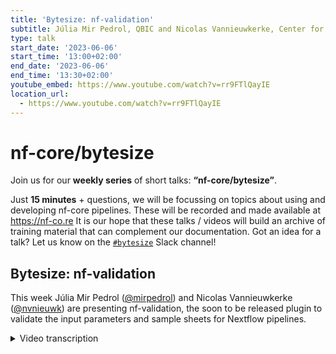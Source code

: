 ```yaml
---
title: 'Bytesize: nf-validation'
subtitle: Júlia Mir Pedrol, QBIC and Nicolas Vannieuwkerke, Center for Medical Genetics Ghent
type: talk
start_date: '2023-06-06'
start_time: '13:00+02:00'
end_date: '2023-06-06'
end_time: '13:30+02:00'
youtube_embed: https://www.youtube.com/watch?v=rr9FTlQayIE
location_url:
  - https://www.youtube.com/watch?v=rr9FTlQayIE
---
```


# nf-core/bytesize

Join us for our **weekly series** of short talks: **“nf-core/bytesize”**.

Just **15 minutes** + questions, we will be focussing on topics about using and developing nf-core pipelines.
These will be recorded and made available at <https://nf-co.re>
It is our hope that these talks / videos will build an archive of training material that can complement our documentation. Got an idea for a talk? Let us know on the [`#bytesize`](https://nfcore.slack.com/channels/bytesize) Slack channel!

## Bytesize: nf-validation

This week Júlia Mir Pedrol ([@mirpedrol](https://github.com/mirpedrol)) and Nicolas Vannieuwkerke ([@nvnieuwk](https://github.com/nvnieuwk)) are presenting nf-validation, the soon to be released plugin to validate the input parameters and sample sheets for Nextflow pipelines.

<details markdown="1"><summary>Video transcription</summary>
**Note: The content has been edited for reader-friendliness**

[0:01](https://www.youtube.com/watch?v=rr9FTlQayIE&t=1)
Hello, everyone, and welcome to today's bytesize talk. I'm happy to introduce to you Julia and Nicolas, and they're going to talk about nf-validation. I'm handing over now to you, Julia.

[0:20](https://www.youtube.com/watch?v=rr9FTlQayIE&t=20)
Thank you. Hello, everyone. We're going to explain this new plugin that we implemented in Nextflow. It's called nf-validation, and we use it for pipeline parameter validation, and for this we use JSON schema. First of all, before starting, why is it important to validate parameters? You may know that Nextflow pipelines can accept different parameters, either through command line or through all the config files, and this is not validated by Nextflow. If, for example, your pipeline expects a string and the user provides a number, all of your pipelines will run until this value is used, and then it will fail. That's why it's important to have some previous steps to validate parameters and avoid possible errors. This was already implemented in nf-core using this JSON schema, and actually all the nf-core pipelines have these validation steps in the template, because if, as a pipeline developer, you would have to validate these things manually, it would be a huge chunk of code.

[1:45](https://www.youtube.com/watch?v=rr9FTlQayIE&t=105)
We use JSON schemas, as I said, and this JSON schema looks something like that. Here you describe all the parameters of your pipeline. It has some formatting, and then under these definitions we have groups, because you can organize your parameters by, for example, input parameters and at least organize them in different groups. Then inside properties you have, for example, in this case, foo, which should be string, or bar, which should be string. This file can get very long, the advice is to never edit it by hand. In nf-core, I think there's another bytesize talk about that, but in nf-core you have this command, `nf-core schema build`, which will open a web tooling, which helps edit this JSON file, this JSON schema, and it's like a drag and drop, so it's very easy to edit it and you don't need to be careful with the formatting and so on.

[3:14](https://www.youtube.com/watch?v=rr9FTlQayIE&t=194)
Then another thing that is new from this plugin is that... This JSON schema can be used for different things, for example, we also use it in the nf-core website, but it can also validate other kinds of files, for example, sample sheets, which usually are used in pipelines to provide inputs, so it's usually a CSV or a TSV file, and where you have your sample ID. If you provide files, you can have each column providing one file and maybe some metadata from samples or things like that. You can also have a JSON schema to validate this sample sheet. The format is more or less the same as the one that I already showed, the structure is tiny bit different, but you also have properties, and inside properties you would have the name of each column in your CSV or TSV. It can also validate YAML files. In this case you will have the name of every entry, and then you can also have type, and you can validate different things. For example in the case of being a string, you will validate that the provided value is a string, or you can also provide a pattern if it has to end with .fasta or things like that.

[5:03](https://www.youtube.com/watch?v=rr9FTlQayIE&t=300)
We'll go now, this was a little bit fast, but so I think we have another bytesize about JSON schema which are more in detail, but for the time now, I'm going to talk about the nf-validation, the plugin itself. This plugin takes all the code that was started in nf-core. If you have checked the nf-core template at some point, this is how the pipeline template looks, and you have here a lib directory. Then here we store some group code, and for example this file is the one that validates Nextflow parameters. This was taken from the nf-core template, and based on that we started the development of this plugin. How to use it is very easy. Like all Nextflow pipelines, you can add in your Nextflow .config, these plugins, and then you add the name of the plugin you want to use, and the latest version. With this, that's all what you need, then this will be installed with your Nextflow, and then in this case it contains different functions that can be imported in your main.nf or in your Nextflow script, and you only need to include the name of the function that then you can use in your script, and from plugin nf-validation.

[7:09](https://www.youtube.com/watch?v=rr9FTlQayIE&t=429)
Then these functions we have here, we have different ones. I will quickly go through them as a summary. We have paramsHelp(), which is used to print a help message for a pipeline, so just a show. You would use... now I'm using launch.sh because the latest version is not released, so that's running my local copy, but usually it would be `nextflow run`, and then if you have this in your nextflow.config you don't need the remote, the name of your pipeline, and then we can run help. This uses a JSON schema that I talked about to print the help message of the pipeline. If it's not working... yes, perfect. Here you see the help message with the usual command, and then the parameters, those are the sections where they are organized, and then you see the name and some description, also the type of value. Then we also have paramsSummaryLog() and paramsSummaryMap(). These two work very similar, and they are used to print. Usually when you run a pipeline, in nf-core at least we print a summary of the parameters that change from the default at the beginning of every run, in case a user needs to check what they provided. This is generated with this function, paramsSummaryLog(), which provides this list of parameters in text format, and paramsSummaryMap() works exactly the same but instead of returning a text format, it returns a map.

[10:09](https://www.youtube.com/watch?v=rr9FTlQayIE&t=609)
Then we also have validateParameters(), which is maybe the most important here, which is the one that does the actual validation of the parameters. In your main.nf, you can use the function validateParameters(), and if you use this function before starting the execution of the workflow, it will fail in case there's some error before starting all the execution. For example here it says the parameter that you provided called input, it's sample sheet text and it doesn't match the pattern csv, tsv or yaml, and also it's a file that doesn't exist, it's also validating that this file should exist.

[11:11](https://www.youtube.com/watch?v=rr9FTlQayIE&t=671)
I'm gonna show as an example how this looks, so that's the current template without using the plugin that we have in nf-core, and as you see we use this chunk of code which is initialising and also validating all the parameters, and then here I have the same template but modified in order to use the plugin. Here I imported the functions and instead of... before I had this initialise, which was using all the code inside lib, in this case this has been modified and we don't have any more the nf-core schema.groovy, and I have the code to print a help message and here the function to validate parameters. If I run this pipeline again, the test for example, it should validate all the parameters and now we will see first the summary of parameters that I mentioned before. As you see, because I didn't provide the outdir parameter, which is required, I get this error before starting any execution. That's the description of the parameters that are different from before, for example you can see which input file you provided, and then now the validation passed and our pipeline started.

[13:44](https://www.youtube.com/watch?v=rr9FTlQayIE&t=824)
And then the last function that we have is fromSamplesheet(), which is reading the input sample sheet and creating a channel, and I will leave this for the end because Nicolas worked on that so he will explain about this. Also a new thing that we have now with this plugin: you can have schemas inside schemas. What does this mean? In your original Nextflow schema file, for every parameter which is a file, you can have this new key called schema, and this one references to a path of another JSON schema, in this case it's a JSON schema which will validate the input sample sheet. This will also, now you'll see it when Nicolas explains more in detail, so it's automatically whenever it detects that there's this schema key in a parameter, it will try to read the file provided by this parameter and then validate it using this JSON schema.

[15:12](https://www.youtube.com/watch?v=rr9FTlQayIE&t=912)
I also have a different example here for RNA-seq. If we see the main code, that's exactly the same that I showed before where I import the functions, also bring the help message and validate parameters. RNA-seq was one of the first pipelines that got this input schema, it was just like a proof of concept. We started implementing this some time ago, and now we have it implemented with a plugin so all pipelines can use it. Here you have the columns of your sample sheet, in this case sample ID, FASTQ1, FASTQ2 and strandedness. This will automatically validate the content of the input. I was gonna try to run this pipeline but maybe I'm talking too much and it's a bit long so that's it, that you know that you can now automatically validate, and that's what works for sample sheets but also for any other TSV, CSV or YAML file that you would like to validate. It doesn't have to be the input specifically, it will validate any of these files. So now I will hand over to Nicholas if he wants to show this fromSamplesheet().

[17:03](https://www.youtube.com/watch?v=rr9FTlQayIE&t=1023)
Yes, let me share my screen. Okay so I'm gonna show you a real quick example of how to use the fromSamplesheet() function. As you can see, I have a simple pipeline here which validates parameters and then converts the input parameter sample sheets to a channel. I'm going to run it real quick, as you can see, I also use the launch.sh bash script because the version is not released yet. If I'm running this, you can see I get some outputs which is the channel inputs. This output has been made from the sample sheet CSV as you can see, it has the name, surname, the likes and pictures from certain persons, for example the first line Harry Potter, the full path to a text file which has his likes in it and a full path to a directory which has pictures in it which correspond to his likes. I use this sample sheet to validate the schema, to validate the sample sheets.

[18:15](https://www.youtube.com/watch?v=rr9FTlQayIE&t=1095)
As you can see, all properties are inside of an items section. You can see the name, surname, a hidden ID number which isn't in the sample sheets but you see if it isn't in the sample sheet it will automatically go to null. Then it has the likes which has a format file path and it checks if the file exists and also pictures which is directory which also contains the key dependent required. If likes is not given but pictures is given, the sample sheet validation will fail. I'll show an example of this. For example, if I remove Harry Potter's likes and rerun the codes, you'll see an error which says that the likes fields should be defined when pictures is specified. Then it also shows which fields are not defined because you can also add way more fields to it and I think it's a very nice error message. You can also specify the unique which will take a boolean or a list. If it's boolean it will only look at the field itself, so all names should be unique if it's true. If you give a list with, for example, surname, all fields should be unique together with the surname. For example, I can't specify Harry Potter twice so you can see this. It also gives the error for the likes fields which is not specified. But as you can see the combination of name with field surname needs to be unique and you see which combination is the one that clashes with it not being unique. Okay, so this is a real small example of how the fromSamplesheets() works.

[20:15](https://www.youtube.com/watch?v=rr9FTlQayIE&t=1215)
One small thing to note is that the unique and dependent required field parameters actually only validates if you run the fromSamplesheet()s, because these are specific for the sample sheet conversion and won't be validated using validateParameters(). All the other schema fields will be validated using validatePrameters(). One other nice thing with fromSamplesheet() is that it will create meta fields which are immutable from the start. I have a bit of code here to show you this. If I try to change the name of every character to Voldemort it will fail because it cannot change the value in a meta field. Of course I have to make sure my sample sheet passes first. As you can see, you cannot put items into an immutable map. This can cause problems though in some pipelines which are already built around this concept and so you can disable it using the optional key immutable meta by defining FALSE. The default of this is TRUE as you can see.

[21:34](https://www.youtube.com/watch?v=rr9FTlQayIE&t=1294)
If I define this and run it again I will be able to change the name of every character to Voldemort, or it should do that. Apparently it does not. I don't know why. You can also do it with a parameter let's see if that works. It does not work okay so normally that should work I think I made a typo somewhere or something. You can find this all in the documentation of the validation plugin. You can also specify this fromSamplesheet() function from default. Go to assets/schema_input.json/schema file to convert sample sheets to a channel, which can also specify which schema to use by using schema, then path to schema. It's weird that it's not working. I'll try it again. No. Okay, weird. That's it for the fromSamplesheet()s conversion. Any questions?

[22:59](https://www.youtube.com/watch?v=rr9FTlQayIE&t=1379)
(host) Thank you very much.

(speaker) I just wanted to share the last last slide.

(host) I'm so sorry!

(speaker) No no, it's fine. Just to share the point... what am I sharing? Just a quick thanks to Phil and Kevin. Kevin started this code in nf-core and also to everyone who contributed on nf-core to this either by testing or reviewing documentation, especially. Just to share some important things that you may want to check. The repo of nf-validation is in Nextflow and here you have these documentation, that I have been also using. It's a very nice documentation and pretty extensive. We have this Slack channel which is shared in nf-core and Nextflow called nf-validation. The last thing to mention is that this will be coming soon in the nf-core template in the next release. The parameter validation and also optional, not mandatory but optional, obtaining this input channel with fromSamplesheet(). That's everything, thank you.

[24:29](https://www.youtube.com/watch?v=rr9FTlQayIE&t=1469)
(host) Thank you again. There was someone who had a question I think. You can now unmute yourself and also start the video if you have a question.

(question) Hi, thank you for this presentation. It's very nice. I was wondering, Julia, will you be adding a schema build command for the sample sheet, too?

(speaker) An schema, what? Sorry, can you say that again?

(question cont.) An nf-core schema build command for the sample sheet

(answer) Yes, exactly. that's not existing right now. Now we have this tooling to create the Nextflow schema for parameters but not for sample sheets, but there's the plan to add it and highly probable to move all this tooling out of nf-core and make it also as a standalone. I guess I can't estimate a date, because that's quite a bit of work. We'll see.

(question cont.) All right, thank you.

[25:49](https://www.youtube.com/watch?v=rr9FTlQayIE&t=1549)
(host) Are there any more questions from the audience? It doesn't seem so. In that case, I would like to thank both of you and of course the audience for listening and as usual the Chan Zuckerberg Initiative for funding our bytesize talks. This will be the last bytesize talk before our summer break and we will let you know when we commence after summer, so thank you very much everyone.

</details>
